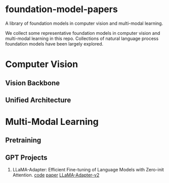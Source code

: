 # foundation-model-papers
A library of foundation models in computer vision and multi-modal learning. 

We collect some representative foundation models in computer vision and multi-modal learning in this repo. Collections of natural language process foundation models have been largely explored. 



# Computer Vision

## Vision Backbone


## Unified Architecture


# Multi-Modal Learning

## Pretraining


## GPT Projects


1. LLaMA-Adapter: Efficient Fine-tuning of Language Models with Zero-init Attention. [code](https://github.com/ZrrSkywalker/LLaMA-Adapter) [paper](https://arxiv.org/pdf/2303.16199.pdf) [LLaMA-Adapter-v2](https://arxiv.org/pdf/2304.15010.pdf)